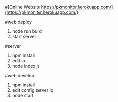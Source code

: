 #[Online Website https://pkmonitor.herokuapp.com/](https://pkmonitor.herokuapp.com/)

#web deploy

1. node run build
2. start server

#server

1. npm install
2. edit ip
3. node index.js

#web develop

1. npm install
2. edit config server ip
3. node start
